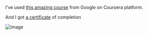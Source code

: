 I've used <a href="https://www.coursera.org/learn/introduction-git-github">this amazing course</a> from Google on Coursera platform.<br>

And I got <a href="https://www.coursera.org/account/accomplishments/certificate/LGFNC84W2EEL">a certificate</a> of completion

![image](https://user-images.githubusercontent.com/83673888/179251058-61e64829-6185-4105-b661-317e0923df48.png)



